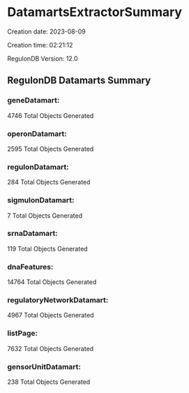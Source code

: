 # DatamartsExtractorSummary 
Creation date: 2023-08-09
 
Creation time: 02:21:12
 
RegulonDB Version: 12.0 

## RegulonDB Datamarts Summary 

 ### geneDatamart: 
 4746 Total Objects Generated
 ### operonDatamart: 
 2595 Total Objects Generated
 ### regulonDatamart: 
 284 Total Objects Generated
 ### sigmulonDatamart: 
 7 Total Objects Generated
 ### srnaDatamart: 
 119 Total Objects Generated
 ### dnaFeatures: 
 14764 Total Objects Generated
 ### regulatoryNetworkDatamart: 
 4967 Total Objects Generated
 ### listPage: 
 7632 Total Objects Generated
 ### gensorUnitDatamart: 
 238 Total Objects Generated